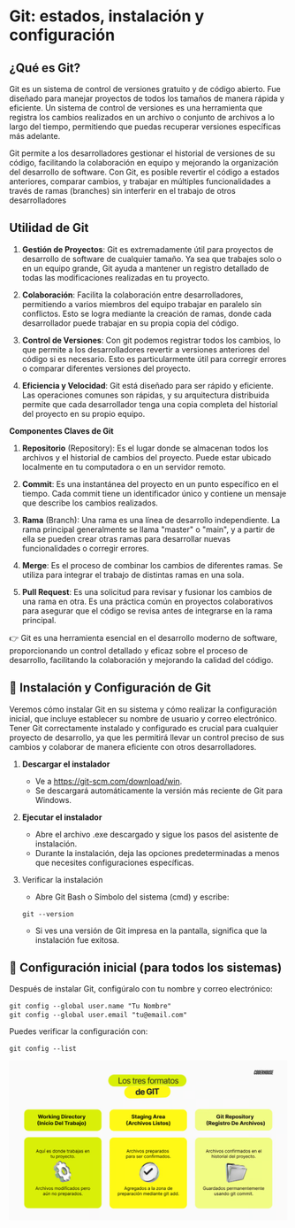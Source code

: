 # Git: estados, instalación y configuración

## ¿Qué es Git?
Git es un sistema de control de versiones gratuito y de código abierto. Fue diseñado para manejar proyectos de todos los tamaños de manera rápida y eficiente. Un sistema de control de versiones es una herramienta que registra los cambios realizados en un archivo o conjunto de archivos a lo largo del tiempo, permitiendo que puedas recuperar versiones específicas más adelante.

Git permite a los desarrolladores gestionar el historial de versiones de su código, facilitando la colaboración en equipo y mejorando la organización del desarrollo de software. Con Git, es posible revertir el código a estados anteriores, comparar cambios, y trabajar en múltiples funcionalidades a través de ramas (branches) sin interferir en el trabajo de otros desarrolladores

## Utilidad de Git
1. **Gestión de Proyectos**: Git es extremadamente útil para proyectos de desarrollo de software de cualquier tamaño. Ya sea que trabajes solo o en un equipo grande, Git ayuda a mantener un registro detallado de todas las modificaciones realizadas en tu proyecto.

2. **Colaboración**: Facilita la colaboración entre desarrolladores, permitiendo a varios miembros del equipo trabajar en paralelo sin conflictos. Esto se logra mediante la creación de ramas, donde cada desarrollador puede trabajar en su propia copia del código.

3. **Control de Versiones**: Con git podemos registrar todos los cambios, lo que permite a los desarrolladores revertir a versiones anteriores del código si es necesario. Esto es particularmente útil para corregir errores o comparar diferentes versiones del proyecto.

4. **Eficiencia y Velocidad**: Git está diseñado para ser rápido y eficiente. Las operaciones comunes son rápidas, y su arquitectura distribuida permite que cada desarrollador tenga una copia completa del historial del proyecto en su propio equipo.


**Componentes Claves de Git**
1. **Repositorio** (Repository): Es el lugar donde se almacenan todos los archivos y el historial de cambios del proyecto. Puede estar ubicado localmente en tu computadora o en un servidor remoto.

2. **Commit**: Es una instantánea del proyecto en un punto específico en el tiempo. Cada commit tiene un identificador único y contiene un mensaje que describe los cambios realizados.

3. **Rama** (Branch): Una rama es una línea de desarrollo independiente. La rama principal generalmente se llama "master" o "main", y a partir de ella se pueden crear otras ramas para desarrollar nuevas funcionalidades o corregir errores.

4. **Merge**: Es el proceso de combinar los cambios de diferentes ramas. Se utiliza para integrar el trabajo de distintas ramas en una sola.

5. **Pull Request**: Es una solicitud para revisar y fusionar los cambios de una rama en otra. Es una práctica común en proyectos colaborativos para asegurar que el código se revisa antes de integrarse en la rama principal.

👉 Git es una herramienta esencial en el desarrollo moderno de software, proporcionando un control detallado y eficaz sobre el proceso de desarrollo, facilitando la colaboración y mejorando la calidad del código.

## 🎯 Instalación y Configuración de Git
Veremos cómo instalar Git en su sistema y cómo realizar la configuración inicial, que incluye establecer su nombre de usuario y correo electrónico. Tener Git correctamente instalado y configurado es crucial para cualquier proyecto de desarrollo, ya que les permitirá llevar un control preciso de sus cambios y colaborar de manera eficiente con otros desarrolladores.

1. **Descargar el instalador**
    - Ve a https://git-scm.com/download/win.
    - Se descargará automáticamente la versión más reciente de Git para Windows.

2. **Ejecutar el instalador**
    - Abre el archivo .exe descargado y sigue los pasos del asistente de instalación.
    - Durante la instalación, deja las opciones predeterminadas a menos que necesites configuraciones específicas.

3. Verificar la instalación
    - Abre Git Bash o Símbolo del sistema (cmd) y escribe:
    ```
    git --version
    ```
    - Si ves una versión de Git impresa en la pantalla, significa que la instalación fue exitosa.

## 🎯 Configuración inicial (para todos los sistemas)
Después de instalar Git, configúralo con tu nombre y correo electrónico:
```
git config --global user.name "Tu Nombre"
git config --global user.email "tu@email.com"
```

Puedes verificar la configuración con:
```
git config --list
```

![alt text](image.png)